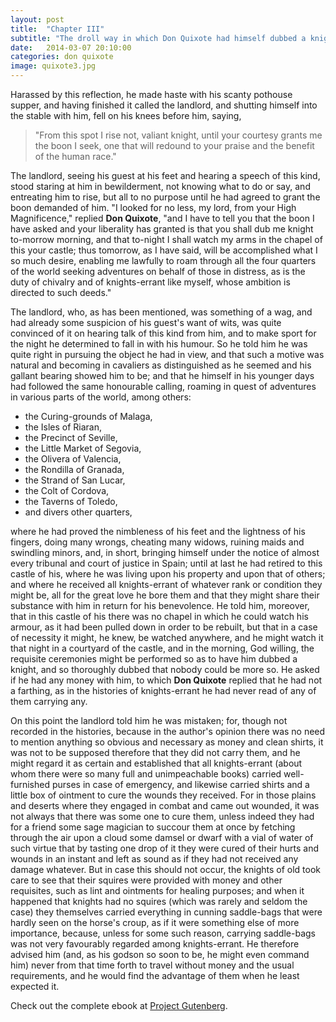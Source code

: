 ```yaml
---
layout: post
title:  "Chapter III"
subtitle: "The droll way in which Don Quixote had himself dubbed a knight"
date:   2014-03-07 20:10:00
categories: don quixote
image: quixote3.jpg
---
```


Harassed by this reflection, he made haste with his scanty pothouse supper, and having finished it called the landlord, and shutting himself into the stable with him, fell on his knees before him, saying,

> "From this spot I rise not, valiant knight, until your courtesy grants me the boon I seek, one that will redound to your praise and the benefit of the human race."

The landlord, seeing his guest at his feet and hearing a speech of this kind, stood staring at him in bewilderment, not knowing what to do or say, and entreating him to rise, but all to no purpose until he had agreed to grant the boon demanded of him. "I looked for no less, my lord, from your High Magnificence," replied **Don Quixote**, "and I have to tell you that the boon I have asked and your liberality has granted is that you shall dub me knight to-morrow morning, and that to-night I shall watch my arms in the chapel of this your castle; thus tomorrow, as I have said, will be accomplished what I so much desire, enabling me lawfully to roam through all the four quarters of the world seeking adventures on behalf of those in distress, as is the duty of chivalry and of knights-errant like myself, whose ambition is directed to such deeds."

<!--more-->

The landlord, who, as has been mentioned, was something of a wag, and had already some suspicion of his guest's want of wits, was quite convinced of it on hearing talk of this kind from him, and to make sport for the night he determined to fall in with his humour. So he told him he was quite right in pursuing the object he had in view, and that such a motive was natural and becoming in cavaliers as distinguished as he seemed and his gallant bearing showed him to be; and that he himself in his younger days had followed the same honourable calling, roaming in quest of adventures in various parts of the world, among others:
- the Curing-grounds of Malaga,
- the Isles of Riaran,
- the Precinct of Seville,
- the Little Market of Segovia,
- the Olivera of Valencia,
- the Rondilla of Granada,
- the Strand of San Lucar,
- the Colt of Cordova,
- the Taverns of Toledo,
- and divers other quarters,

where he had proved the nimbleness of his feet and the lightness of his fingers, doing many wrongs, cheating many widows, ruining maids and swindling minors, and, in short, bringing himself under the notice of almost every tribunal and court of justice in Spain; until at last he had retired to this castle of his, where he was living upon his property and upon that of others; and where he received all knights-errant of whatever rank or condition they might be, all for the great love he bore them and that they might share their substance with him in return for his benevolence. He told him, moreover, that in this castle of his there was no chapel in which he could watch his armour, as it had been pulled down in order to be rebuilt, but that in a case of necessity it might, he knew, be watched anywhere, and he might watch it that night in a courtyard of the castle, and in the morning, God willing, the requisite ceremonies might be performed so as to have him dubbed a knight, and so thoroughly dubbed that nobody could be more so. He asked if he had any money with him, to which **Don Quixote** replied that he had not a farthing, as in the histories of knights-errant he had never read of any of them carrying any.

On this point the landlord told him he was mistaken; for, though not recorded in the histories, because in the author's opinion there was no need to mention anything so obvious and necessary as money and clean shirts, it was not to be supposed therefore that they did not carry them, and he might regard it as certain and established that all knights-errant (about whom there were so many full and unimpeachable books) carried well-furnished purses in case of emergency, and likewise carried shirts and a little box of ointment to cure the wounds they received. For in those plains and deserts where they engaged in combat and came out wounded, it was not always that there was some one to cure them, unless indeed they had for a friend some sage magician to succour them at once by fetching through the air upon a cloud some damsel or dwarf with a vial of water of such virtue that by tasting one drop of it they were cured of their hurts and wounds in an instant and left as sound as if they had not received any damage whatever. But in case this should not occur, the knights of old took care to see that their squires were provided with money and other requisites, such as lint and ointments for healing purposes; and when it happened that knights had no squires (which was rarely and seldom the case) they themselves carried everything in cunning saddle-bags that were hardly seen on the horse's croup, as if it were something else of more importance, because, unless for some such reason, carrying saddle-bags was not very favourably regarded among knights-errant. He therefore advised him (and, as his godson so soon to be, he might even command him) never from that time forth to travel without money and the usual requirements, and he would find the advantage of them when he least expected it.

Check out the complete ebook at [Project Gutenberg][gutenberg].

[gutenberg]: http://www.gutenberg.org/files/5921/5921-h/5921-h.htm
